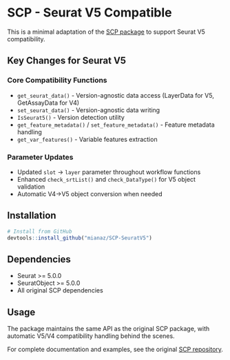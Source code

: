 # SCP - Seurat V5 Compatible

This is a minimal adaptation of the [SCP package](https://github.com/zhanghao-njmu/SCP) to support Seurat V5 compatibility.

## Key Changes for Seurat V5

### Core Compatibility Functions
- `get_seurat_data()` - Version-agnostic data access (LayerData for V5, GetAssayData for V4)  
- `set_seurat_data()` - Version-agnostic data writing
- `IsSeurat5()` - Version detection utility
- `get_feature_metadata()` / `set_feature_metadata()` - Feature metadata handling
- `get_var_features()` - Variable features extraction

### Parameter Updates
- Updated `slot` → `layer` parameter throughout workflow functions
- Enhanced `check_srtList()` and `check_DataType()` for V5 object validation
- Automatic V4→V5 object conversion when needed

## Installation

```r
# Install from GitHub
devtools::install_github("mianaz/SCP-SeuratV5")
```

## Dependencies

- Seurat >= 5.0.0
- SeuratObject >= 5.0.0
- All original SCP dependencies

## Usage

The package maintains the same API as the original SCP package, with automatic V5/V4 compatibility handling behind the scenes.

For complete documentation and examples, see the original [SCP repository](https://github.com/zhanghao-njmu/SCP).
